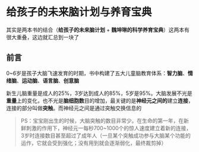 # 给孩子的未来脑计划与养育宝典

其实是两本书的结合（**给孩子的未来脑计划** + **魏坤琳的科学养育宝典**）这两本有很大重叠，这边就汇总到一块了

## 前言

0~6岁是孩子大脑飞速发育的时期，书中构建了五大儿童脑教育体系：**智力脑**、**情绪脑**、**运动脑**、**语言脑**、**创意脑**

新生儿脑重量是成人的25%，3岁达到成人的85%，5岁是95%。大脑发展不光是**重量**上的变化，也不光是**脑细胞数**目的增加，最关键的是**神经元之间的**建立**连接**，连接的部分叫做**突触**。而神经元之间是通过突触交换信息的
> PS：宝宝刚出生的时候，大脑突触的数目非常少。在生命的第一年，在新鲜刺激的作用下，神经元一每秒700~1000个的惊人速度建立着新的连接，3岁时连接数目甚至超过了成年人（一旦某个突触成功参与大脑某个功能的运作，它就会受到强化；没有用到就会逐渐弱化，最终裁剪掉）




